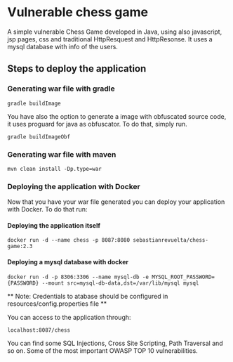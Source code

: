 # Vulnerable chess game
A simple vulnerable Chess Game developed in Java, using also javascript, jsp pages, css and traditional HttpResquest and HttpResonse.
It uses a mysql database with info of the users.

## Steps to deploy the application

### Generating war file with gradle
    gradle buildImage

You have also the option to generate a image with obfuscated source code, it uses proguard for java as obfuscator.
To do that, simply run.
    
    gradle buildImageObf

### Generating war file with maven
    mvn clean install -Dp.type=war

### Deploying the application with Docker
Now that you have your war file generated you can deploy your application with Docker.
To do that run:

#### Deploying the application itself
    docker run -d --name chess -p 8087:8080 sebastianrevuelta/chess-game:2.3

#### Deploying a mysql database with docker
    docker run -d -p 8306:3306 --name mysql-db -e MYSQL_ROOT_PASSWORD={PASSWORD} --mount src=mysql-db-data,dst=/var/lib/mysql mysql

** Note: Credentials to atabase should be configured in resources/config.properties file **

You can access to the application through:

    localhost:8087/chess

You can find some SQL Injections, Cross Site Scripting, Path Traversal and so on.
Some of the most important OWASP TOP 10 vulnerabilities.
